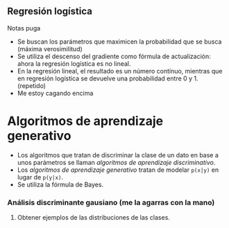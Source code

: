 ## Regresión logística
Notas puga
- Se buscan los parámetros que maximicen la probabilidad que se busca (máxima verosimilitud)
- Se utiliza el descenso del gradiente como fórmula de actualización: ahora la regresión logística es no lineal.
- En la regresión lineal, el resultado es un número contínuo, mientras que en regresión logística se devuelve una probabilidad entre 0 y 1. (repetido)
- Me estoy cagando encima

# Algoritmos de aprendizaje generativo
- Los algoritmos que tratan de discriminar la clase de un dato en base a unos parámetros se llaman *algoritmos de aprendizaje discriminativo*.
- Los *algoritmos de aprendizaje generativo* tratan de modelar `p(x|y)` en lugar de `p(y|x)`.
- Se utiliza la fórmula de Bayes.

### Análisis discriminante gausiano (me la agarras con la mano)
1. Obtener ejemplos de las distribuciones de las clases.
